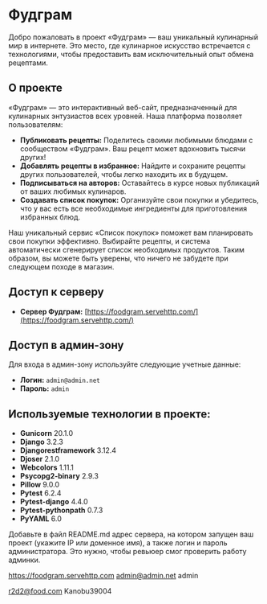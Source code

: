 # Фудграм

Добро пожаловать в проект «Фудграм» — ваш уникальный кулинарный мир в интернете. Это место, где кулинарное искусство встречается с технологиями, чтобы предоставить вам исключительный опыт обмена рецептами.

## О проекте

«Фудграм» — это интерактивный веб-сайт, предназначенный для кулинарных энтузиастов всех уровней. Наша платформа позволяет пользователям:

- **Публиковать рецепты:** Поделитесь своими любимыми блюдами с сообществом «Фудграм». Ваш рецепт может вдохновить тысячи других!
- **Добавлять рецепты в избранное:** Найдите и сохраните рецепты других пользователей, чтобы легко находить их в будущем.
- **Подписываться на авторов:** Оставайтесь в курсе новых публикаций от ваших любимых кулинаров.
- **Создавать список покупок:** Организуйте свои покупки и убедитесь, что у вас есть все необходимые ингредиенты для приготовления избранных блюд.

Наш уникальный сервис «Список покупок» поможет вам планировать свои покупки эффективно. Выбирайте рецепты, и система автоматически сгенерирует список необходимых продуктов. Таким образом, вы можете быть уверены, что ничего не забудете при следующем походе в магазин.

## Доступ к серверу

- **Сервер Фудграм:** [https://foodgram.servehttp.com/](https://foodgram.servehttp.com/)

## Доступ в админ-зону

Для входа в админ-зону используйте следующие учетные данные:

- **Логин:** `admin@admin.net`
- **Пароль:** `admin`

## Используемые технологии в проекте:
- **Gunicorn** 20.1.0
- **Django** 3.2.3
- **Djangorestframework** 3.12.4
- **Djoser** 2.1.0
- **Webcolors** 1.11.1
- **Psycopg2-binary** 2.9.3
- **Pillow** 9.0.0
- **Pytest** 6.2.4
- **Pytest-django** 4.4.0
- **Pytest-pythonpath** 0.7.3
- **PyYAML** 6.0


Добавьте в файл README.md адрес сервера, на котором запущен ваш проект (укажите IP или доменное имя), а также логин и пароль администратора. Это нужно, чтобы ревьюер смог проверить работу админки.


https://foodgram.servehttp.com
admin@admin.net
admin

r2d2@food.com
Kanobu39004
